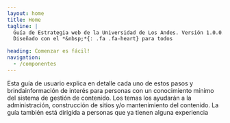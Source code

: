 ```yaml
---
layout: home
title: Home
tagline: |
  Guía de Estrategia web de la Universidad de Los Andes. Versión 1.0.0.
  Diseñado con el *&nbsp;*{: .fa .fa-heart} para todos

heading: Comenzar es fácil!
navigation:
  - /componentes
---
```


Esta guía de usuario explica en detalle cada uno de estos pasos y brindainformación de interés para personas con un conocimiento mínimo del sistema de gestión de contenido. 
Los temas los ayudarán a la administración, construcción de sitios y/o mantenimiento del contenido. La guía también está dirigida a personas que ya tienen alguna experiencia